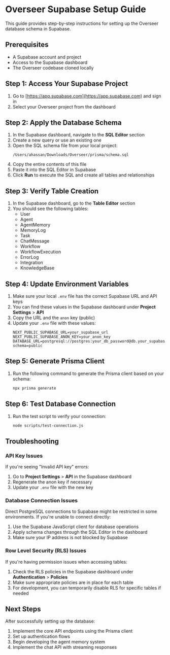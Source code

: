 # Overseer Supabase Setup Guide

This guide provides step-by-step instructions for setting up the Overseer database schema in Supabase.

## Prerequisites

- A Supabase account and project
- Access to the Supabase dashboard
- The Overseer codebase cloned locally

## Step 1: Access Your Supabase Project

1. Go to [https://app.supabase.com](https://app.supabase.com) and sign in
2. Select your Overseer project from the dashboard

## Step 2: Apply the Database Schema

1. In the Supabase dashboard, navigate to the **SQL Editor** section
2. Create a new query or use an existing one
3. Open the SQL schema file from your local project:
   ```
   /Users/ahassan/Downloads/Overseer/prisma/schema.sql
   ```
4. Copy the entire contents of this file
5. Paste it into the SQL Editor in Supabase
6. Click **Run** to execute the SQL and create all tables and relationships

## Step 3: Verify Table Creation

1. In the Supabase dashboard, go to the **Table Editor** section
2. You should see the following tables:
   - User
   - Agent
   - AgentMemory
   - MemoryLog
   - Task
   - ChatMessage
   - Workflow
   - WorkflowExecution
   - ErrorLog
   - Integration
   - KnowledgeBase

## Step 4: Update Environment Variables

1. Make sure your local `.env` file has the correct Supabase URL and API keys
2. You can find these values in the Supabase dashboard under **Project Settings** > **API**
3. Copy the URL and the `anon` key (public)
4. Update your `.env` file with these values:
   ```
   NEXT_PUBLIC_SUPABASE_URL=your_supabase_url
   NEXT_PUBLIC_SUPABASE_ANON_KEY=your_anon_key
   DATABASE_URL=postgresql://postgres:your_db_password@db.your_supabase_id.supabase.co:5432/postgres?schema=public
   ```

## Step 5: Generate Prisma Client

1. Run the following command to generate the Prisma client based on your schema:
   ```bash
   npx prisma generate
   ```

## Step 6: Test Database Connection

1. Run the test script to verify your connection:
   ```bash
   node scripts/test-connection.js
   ```

## Troubleshooting

### API Key Issues

If you're seeing "Invalid API key" errors:
1. Go to **Project Settings** > **API** in the Supabase dashboard
2. Regenerate the anon key if necessary
3. Update your `.env` file with the new key

### Database Connection Issues

Direct PostgreSQL connections to Supabase might be restricted in some environments. If you're unable to connect directly:
1. Use the Supabase JavaScript client for database operations
2. Apply schema changes through the SQL Editor in the dashboard
3. Make sure your IP address is not blocked by Supabase

### Row Level Security (RLS) Issues

If you're having permission issues when accessing tables:
1. Check the RLS policies in the Supabase dashboard under **Authentication** > **Policies**
2. Make sure appropriate policies are in place for each table
3. For development, you can temporarily disable RLS for specific tables if needed

## Next Steps

After successfully setting up the database:
1. Implement the core API endpoints using the Prisma client
2. Set up authentication flows
3. Begin developing the agent memory system
4. Implement the chat API with streaming responses
